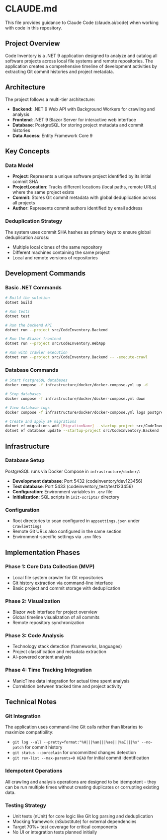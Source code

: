# CLAUDE.md

This file provides guidance to Claude Code (claude.ai/code) when working with code in this repository.

## Project Overview

Code Inventory is a .NET 9 application designed to analyze and catalog all software projects across local file systems and remote repositories. The application creates a comprehensive timeline of development activities by extracting Git commit histories and project metadata.

## Architecture

The project follows a multi-tier architecture:

- **Backend**: .NET 9 Web API with Background Workers for crawling and analysis
- **Frontend**: .NET 9 Blazor Server for interactive web interface  
- **Database**: PostgreSQL for storing project metadata and commit histories
- **Data Access**: Entity Framework Core 9

## Key Concepts

### Data Model
- **Project**: Represents a unique software project identified by its initial commit SHA
- **ProjectLocation**: Tracks different locations (local paths, remote URLs) where the same project exists
- **Commit**: Stores Git commit metadata with global deduplication across all projects
- **Author**: Represents commit authors identified by email address

### Deduplication Strategy
The system uses commit SHA hashes as primary keys to ensure global deduplication across:
- Multiple local clones of the same repository
- Different machines containing the same project
- Local and remote versions of repositories

## Development Commands

### Basic .NET Commands
```bash
# Build the solution
dotnet build

# Run tests
dotnet test

# Run the backend API
dotnet run --project src/CodeInventory.Backend

# Run the Blazor frontend
dotnet run --project src/CodeInventory.WebApp

# Run with crawler execution
dotnet run --project src/CodeInventory.Backend -- -execute-crawl
```

### Database Commands
```bash
# Start PostgreSQL databases
docker compose -f infrastructure/docker/docker-compose.yml up -d

# Stop databases
docker compose -f infrastructure/docker/docker-compose.yml down

# View database logs
docker compose -f infrastructure/docker/docker-compose.yml logs postgres

# Create and apply EF migrations
dotnet ef migrations add [MigrationName] --startup-project src/CodeInventory.Backend
dotnet ef database update --startup-project src/CodeInventory.Backend
```

## Infrastructure

### Database Setup
PostgreSQL runs via Docker Compose in `infrastructure/docker/`:
- **Development database**: Port 5432 (codeinventory/dev123456)
- **Test database**: Port 5433 (codeinventory_test/test123456)
- **Configuration**: Environment variables in `.env` file
- **Initialization**: SQL scripts in `init-scripts/` directory

### Configuration
- Root directories to scan configured in `appsettings.json` under `CrawlSettings`
- Remote Git URLs also configured in the same section
- Environment-specific settings via `.env` files

## Implementation Phases

### Phase 1: Core Data Collection (MVP)
- Local file system crawler for Git repositories
- Git history extraction via command-line interface
- Basic project and commit storage with deduplication

### Phase 2: Visualization
- Blazor web interface for project overview
- Global timeline visualization of all commits
- Remote repository synchronization

### Phase 3: Code Analysis
- Technology stack detection (frameworks, languages)
- Project classification and metadata extraction
- AI-powered content analysis

### Phase 4: Time Tracking Integration
- ManicTime data integration for actual time spent analysis
- Correlation between tracked time and project activity

## Technical Notes

### Git Integration
The application uses command-line Git calls rather than libraries to maximize compatibility:
- `git log --all --pretty=format:"%H|||%an|||%ae|||%aI|||%s" --no-patch` for commit history
- `git status --porcelain` for uncommitted changes detection
- `git rev-list --max-parents=0 HEAD` for initial commit identification

### Idempotent Operations
All crawling and analysis operations are designed to be idempotent - they can be run multiple times without creating duplicates or corrupting existing data.

### Testing Strategy
- Unit tests (nUnit) for core logic like Git log parsing and deduplication
- Mocking framework (nSubstitute) for external dependencies
- Target 70%+ test coverage for critical components
- No UI or integration tests planned initially
